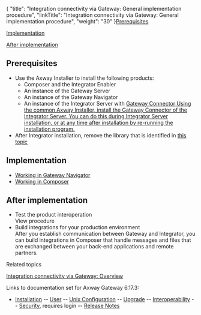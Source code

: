 {
    "title": "Integration connectivity via Gateway: General implementation procedure",
    "linkTitle": "Integration connectivity via Gateway: General implementation procedure",
    "weight": "30"
}[Prerequisites](#Prerequisites)

[Implementation](#Implementation)

[After implementation](#After)

<span id="Prerequisites"></span>

## Prerequisites

-   Use the Axway Installer to install the following products:
    -   Composer and the Integrator Enabler
    -   An instance of the Gateway Server
    -   An instance of the Gateway Navigator
    -   An instance of the Integrator Server with <a href="#" class="MCTextPopup popup popupHead">Gateway Connector<span class="MCTextPopupBody MCTextPopupBody_Closed needs-pie popupBody" aria-hidden="true"><span class="MCTextPopupArrow"> </span>Using the common Axway Installer, install the Gateway Connector of the Integrator
        Server. You can do this during Integrator Server installation, or at any time after installation
        by re-running the installation program.</span></a>
-   After Integrator installation, remove the library that is identified in [this topic](#)

<span id="Implementation"></span>

## Implementation

-   <a href="working_in_gateway_navigator" class="MCXref xref">Working in Gateway Navigator</a>
-   <a href="working_with_composer" class="MCXref xref">Working in Composer</a>

<span id="After"></span>

## After implementation

-   Test the product interoperation  
    View procedure
-   Build integrations for your production environment  
    After you establish communication between Gateway and Integrator, you can build integrations in Composer that handle messages and files that are exchanged between your back-end applications and remote partners.

Related topics

[Integration connectivity via Gateway: Overview](../)

Links to documentation set for Axway Gateway <span class="mc-variable axway_variables.Release_Number variable">6.17.3</span>:

-   [Installation](#) -- [User](#) -- [Unix Configuration](#) -- [Upgrade](#) -- [Interoperability](#) -- [Security](#), requires login -- [Release Notes](#)

